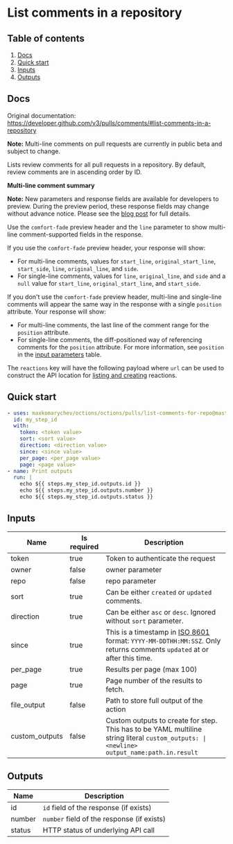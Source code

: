 # List comments in a repository

## Table of contents

1. [Docs](#docs)
1. [Quick start](#quick-start)
1. [Inputs](#inputs)
1. [Outputs](#outputs)

<a name="quick-start" ></a>
## Docs

Original documentation: https://developer.github.com/v3/pulls/comments/#list-comments-in-a-repository

**Note:** Multi-line comments on pull requests are currently in public beta and subject to change.

Lists review comments for all pull requests in a repository. By default, review comments are in ascending order by ID.

**Multi-line comment summary**

**Note:** New parameters and response fields are available for developers to preview. During the preview period, these response fields may change without advance notice. Please see the [blog post](https://developer.github.com/changes/2019-10-03-multi-line-comments) for full details.

Use the `comfort-fade` preview header and the `line` parameter to show multi-line comment-supported fields in the response.

If you use the `comfort-fade` preview header, your response will show:

*   For multi-line comments, values for `start_line`, `original_start_line`, `start_side`, `line`, `original_line`, and `side`.
*   For single-line comments, values for `line`, `original_line`, and `side` and a `null` value for `start_line`, `original_start_line`, and `start_side`.

If you don't use the `comfort-fade` preview header, multi-line and single-line comments will appear the same way in the response with a single `position` attribute. Your response will show:

*   For multi-line comments, the last line of the comment range for the `position` attribute.
*   For single-line comments, the diff-positioned way of referencing comments for the `position` attribute. For more information, see `position` in the [input parameters](https://developer.github.com/v3/pulls/comments/#parameters-2) table.

The `reactions` key will have the following payload where `url` can be used to construct the API location for [listing and creating](https://developer.github.com/v3/reactions) reactions.




<a name="quick start" ></a>
## Quick start

```yaml
- uses: maxkomarychev/octions/octions/pulls/list-comments-for-repo@master
  id: my_step_id
  with:
    token: <token value>
    sort: <sort value>
    direction: <direction value>
    since: <since value>
    per_page: <per_page value>
    page: <page value>
- name: Print outputs
  run: |
    echo ${{ steps.my_step_id.outputs.id }}
    echo ${{ steps.my_step_id.outputs.number }}
    echo ${{ steps.my_step_id.outputs.status }}
```


<a name="inputs" ></a>
## Inputs

| Name | Is required | Description |
|---|---|---|
|token|true|Token to authenticate the request
|owner|false|owner parameter
|repo|false|repo parameter
|sort|true|Can be either `created` or `updated` comments.
|direction|true|Can be either `asc` or `desc`. Ignored without `sort` parameter.
|since|true|This is a timestamp in [ISO 8601](https://en.wikipedia.org/wiki/ISO_8601) format: `YYYY-MM-DDTHH:MM:SSZ`. Only returns comments `updated` at or after this time.
|per_page|true|Results per page (max 100)
|page|true|Page number of the results to fetch.
|file_output|false|Path to store full output of the action
|custom_outputs|false|Custom outputs to create for step. This has to be YAML multiline string literal `custom_outputs: \|<newline> output_name:path.in.result`

<a name="outputs" ></a>
## Outputs

| Name | Description |
|---|---|
|id|`id` field of the response (if exists)|
|number|`number` field of the response (if exists)|
|status|HTTP status of underlying API call|

